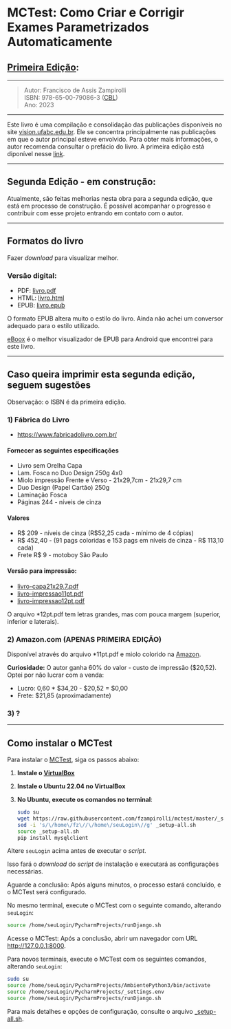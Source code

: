 # MCTest: Como Criar e Corrigir Exames Parametrizados Automaticamente

## [Primeira Edição](https://github.com/fzampirolli/mctest/blob/master/book/2ed-br_in_progress):

---
> Autor: Francisco de Assis Zampirolli </br>
> ISBN: 978-65-00-79086-3 ([CBL](https://www.cblservicos.org.br/isbn/)) </br>
> Ano: 2023
---

Este livro é uma compilação e consolidação das publicações 
disponíveis no site [vision.ufabc.edu.br](http://vision.ufabc.edu.br). 
Ele se concentra principalmente nas publicações em que o 
autor principal esteve envolvido. Para obter mais informações, 
o autor recomenda consultar o prefácio do livro. 
A primeira edição está diponível nesse 
[link](https://github.com/fzampirolli/mctest/blob/master/book/1ed-br).

---

## Segunda Edição - em construção:

Atualmente, são feitas melhorias nesta obra para a segunda 
edição, que está em processo de construção. É possível acompanhar o 
progresso e contribuir com esse projeto entrando em contato com o autor.

---

## Formatos do livro

Fazer *download* para visualizar melhor.

### Versão digital:

* PDF: [livro.pdf](https://github.com/fzampirolli/mctest/blob/master/book/2ed-br_in_progress/livro.pdf)
* HTML: [livro.html](https://github.com/fzampirolli/mctest/blob/master/book/2ed-br_in_progress/livro.html)
* EPUB: [livro.epub](https://github.com/fzampirolli/mctest/blob/master/book/2ed-br_in_progress/livro.epub)

O formato EPUB altera muito o estilo do livro. 
Ainda não achei um conversor adequado para o estilo utilizado. 

[eBoox](https://play.google.com/store/apps/details?id=com.reader.books&hl=pt_BR&gl=US) 
 é o melhor visualizador de EPUB para Android que encontrei para este livro.

---
## Caso queira imprimir esta segunda edição, seguem sugestões

Observação: o ISBN é da primeira edição.

### 1) Fábrica do Livro 
* https://www.fabricadolivro.com.br/

#### Fornecer as seguintes especificações

* Livro sem Orelha Capa 
* Lam. Fosca no Duo Design 250g 4x0 
* Miolo impressão Frente e Verso - 21x29,7cm - 21x29,7 cm 
* Duo Design (Papel Cartão) 250g 
* Laminação Fosca
* Páginas 244 - níveis de cinza

#### Valores
* R$ 209 - níveis de cinza (R$52,25 cada - mínimo de 4 cópias)
* R$ 452,40 - (91 pags coloridas e 153 pags em níveis de cinza - R$ 113,10 cada)
* Frete R$ 9 - motoboy São Paulo

#### Versão para impressão:
* [livro-capa21x29.7.pdf](https://github.com/fzampirolli/mctest/blob/master/book/2ed-br_in_progress/livro-capa21x29.7.pdf)
* [livro-impressao11pt.pdf](https://github.com/fzampirolli/mctest/blob/master/book/2ed-br_in_progress/livro-impressao11pt.pdf)
* [livro-impressao12pt.pdf](https://github.com/fzampirolli/mctest/blob/master/book/2ed-br_in_progress/livro-impressao12pt.pdf)

O arquivo *12pt.pdf tem letras grandes, mas com pouca margem (superior, inferior e laterais).

### 2) Amazon.com (APENAS PRIMEIRA EDIÇÃO)

Disponível através do arquivo *11pt.pdf e miolo colorido na [Amazon](https://www.amazon.com/dp/B0CHL7DLKC?ref_=pe_3052080_397514860).

**Curiosidade:** O autor ganha 60% do valor - custo de impressão ($20,52). Optei por não lucrar com a venda:
- Lucro: 0,60 * $34,20 - $20,52 = $0,00
- Frete: $21,85 (aproximadamente)

### 3) ?

---
## Como instalar o MCTest

Para instalar o [MCTest](https://github.com/fzampirolli/mctest), siga os passos abaixo:

1. **Instale o [VirtualBox](https://www.virtualbox.org/)**

2. **Instale o Ubuntu 22.04 no VirtualBox**

3. **No Ubuntu, execute os comandos no terminal**:

   ```bash
   sudo su
   wget https://raw.githubusercontent.com/fzampirolli/mctest/master/_setup-all.sh
   sed -i 's/\/home\/fz\//\/home\/seuLogin\//g' _setup-all.sh
   source _setup-all.sh
   pip install mysqlclient
   ```

Altere `seuLogin` acima antes de executar o *script*. 

Isso fará o *download* do *script* de instalação e executará as configurações necessárias.

Aguarde a conclusão: Após alguns minutos, o processo estará concluído, e o MCTest será configurado.

No mesmo terminal, execute o MCTest com o seguinte comando, alterando `seuLogin`:

~~~bash
source /home/seuLogin/PycharmProjects/runDjango.sh
~~~

Acesse o MCTest: Após a conclusão, abrir um navegador com URL http://127.0.0.1:8000.

Para novos terminais, execute o MCTest com os seguintes comandos, alterando `seuLogin`:

~~~bash
sudo su
source /home/seuLogin/PycharmProjects/AmbientePython3/bin/activate
source /home/seuLogin/PycharmProjects/_settings.env
source /home/seuLogin/PycharmProjects/runDjango.sh
~~~

Para mais detalhes e opções de configuração, consulte o arquivo [_setup-all.sh](https://raw.githubusercontent.com/fzampirolli/mctest/master/_setup-all.sh).
